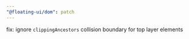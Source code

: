 ```yaml
---
"@floating-ui/dom": patch
---
```


fix: ignore `clippingAncestors` collision boundary for top layer elements
